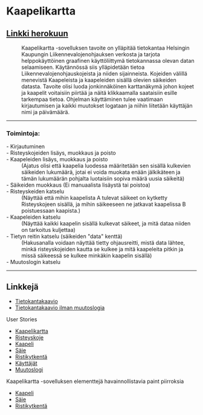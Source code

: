# Kaapelikartta

## [Linkki herokuun](https://kaapelikartta.herokuapp.com/)

<dl>
	<dd>
		Kaapelikartta -sovelluksen tavoite on ylläpitää tietokantaa Helsingin Kaupungin
		Liikennevalojenohjauksen verkosta ja tarjota helppokäyttöinen graafinen
		käyttöliittymä tietokannassa olevan datan selaamiseen.
		Käytännössä siis ylläpidetään tietoa Liikennevalojenohjauskojeista ja niiden sijainneista.
		Kojeiden välillä menevistä Kaapeleista ja kaapeleiden sisällä olevien säikeiden datasta.
		Tavoite olisi luoda jonkinnäköinen karttanäkymä johon kojeet ja kaapelit voitaisiin piirtää
		ja näitä klikkaamalla saataisiin esille tarkempaa tietoa.
		Ohjelman käyttäminen tulee vaatimaan kirjautumisen ja kaikki muutokset logataan ja niihin
		liitetään käyttäjän nimi ja päivämäärä.
	</dd>
</dl>
	
***
	
### Toimintoja:

<dl>
	<dt>
		- Kirjautuminen
	</dt>
	<dt>
		- Risteyskojeiden lisäys, muokkaus ja poisto
	</dt>
	<dt>
		- Kaapeleiden lisäys, muokkaus ja poisto
	</dt>
	<dd>
		(Ajatus olisi että kaapelia luodessa määritetään sen sisällä kulkevien
		säikeiden lukumäärä, jotai ei voida muokata enään jälkikäteen ja tämän
		lukumäärän pohjalta luotaisiin sopiva määrä uusia säikeitä)
	</dd>
	<dt>
		- Säikeiden muokkaus (Ei manuaalista lisäystä tai poistoa)
	</dt>
	<dt>
		- Risteyskeiden katselu
	</dt>
	<dd>
		(Näyttää että mihin kaapelista A tulevat säikeet on kytketty Risteyskojeen sisällä,
		ja mihin säikeeseen ne jatkavat kaapelissa B poistuessaan kaapista.)
	</dd>
	<dt>
		- Kaapeleiden katselu
	</dt>
	<dd>
		(Näyttää kaikki kaapelin sisällä kulkevat säikeet, ja mitä dataa niiden on tarkoitus
		kuljettaa)
	</dd>
	<dt>
		- Tietyn reitin katselu (säikeiden "data" kenttä)
	</dt>
	<dd>
		(Hakusanalla voidaan näyttää tietty ohjausreitti, mistä data lähtee, minkä risteyskojeiden
		kautta se kulkee ja mitä kaapeleita pitkin ja missä säikeessä se kulkee minkäkin kaapelin
		sisällä)
	</dd>
	<dt>
		- Muutoslogin katselu
	</dt>
</dl>
	
***
	
## Linkkejä

* [Tietokantakaavio](https://raw.githubusercontent.com/KalliMiika/Kaapelikartta/master/documentation/Tietokantakaavio.jpg)
* [Tietokantakaavio ilman muutoslogia](https://raw.githubusercontent.com/KalliMiika/Kaapelikartta/master/documentation/Tietokantakaavio2.jpg)

<dl>
	<dt>User Stories</dt>
</dl>

* [Kaapelikartta](https://github.com/KalliMiika/Kaapelikartta/blob/master/documentation/Kaapelikartta.md)
* [Risteyskoje](https://github.com/KalliMiika/Kaapelikartta/blob/master/documentation/Controller.md)
* [Kaapeli](https://github.com/KalliMiika/Kaapelikartta/blob/master/documentation/Cable.md)
* [Säie](https://github.com/KalliMiika/Kaapelikartta/blob/master/documentation/Thread.md)
* [Ristikytkentä](https://github.com/KalliMiika/Kaapelikartta/blob/master/documentation/Cross-connection.md)
* [Käyttäjät](https://github.com/KalliMiika/Kaapelikartta/blob/master/documentation/Users.md)
* [Muutoslogi](https://github.com/KalliMiika/Kaapelikartta/blob/master/documentation/Changelog.md)

<dl>
	<dt>Kaapelikartta -sovelluksen elementtejä havainnollistavia paint piirroksia</dt>
</dl>

 * [Kaapeli](https://raw.githubusercontent.com/KalliMiika/Kaapelikartta/master/documentation/Cable.png)
 * [Säie](https://raw.githubusercontent.com/KalliMiika/Kaapelikartta/master/documentation/Thread.png)
 * [Ristikytkentä](https://raw.githubusercontent.com/KalliMiika/Kaapelikartta/master/documentation/Cross-connection.png)

